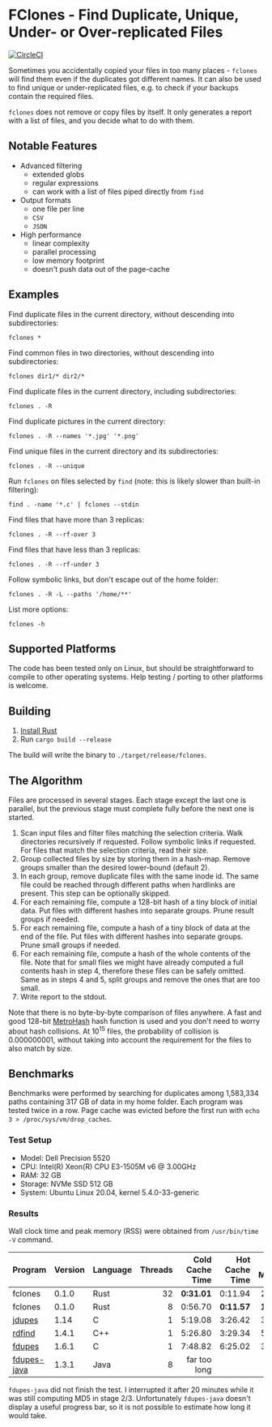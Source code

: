 # FClones - Find Duplicate, Unique, Under- or Over-replicated Files
[![CircleCI](https://circleci.com/gh/pkolaczk/fclones.svg?style=shield)](https://circleci.com/gh/pkolaczk/fclones)

Sometimes you accidentally copied your files in too many places - `fclones` will find them even if the duplicates
got different names. It can also be used to find unique or under-replicated files, e.g. to check if your 
backups contain the required files. 

`fclones` does not remove or copy files by itself. It only generates a report with a list of files, and you decide
what to do with them.   

## Notable Features
* Advanced filtering
    * extended globs 
    * regular expressions
    * can work with a list of files piped directly from `find`
* Output formats
    * one file per line 
    * `CSV`
    * `JSON` 
* High performance
    * linear complexity
    * parallel processing 
    * low memory footprint
    * doesn't push data out of the page-cache 

## Examples
Find duplicate files in the current directory, without descending into subdirectories:

    fclones * 

Find common files in two directories, without descending into subdirectories:

    fclones dir1/* dir2/*  

Find duplicate files in the current directory, including subdirectories:

    fclones . -R
    
Find duplicate pictures in the current directory:

    fclones . -R --names '*.jpg' '*.png' 
    
Find unique files in the current directory and its subdirectories:
    
    fclones . -R --unique 
        
Run `fclones` on files selected by `find` (note: this is likely slower than built-in filtering):

    find . -name '*.c' | fclones --stdin
    
Find files that have more than 3 replicas:

    fclones . -R --rf-over 3
    
Find files that have less than 3 replicas:

    fclones . -R --rf-under 3
    
Follow symbolic links, but don't escape out of the home folder:

    fclones . -R -L --paths '/home/**'
    
List more options:
    
    fclones -h
    
## Supported Platforms
The code has been tested only on Linux, but should be straightforward to 
compile to other operating systems. Help testing / porting to other platforms is welcome.     
        
    
## Building 
1. [Install Rust](https://www.rust-lang.org/tools/install)
2. Run `cargo build --release`

The build will write the binary to `./target/release/fclones`. 
    
## The Algorithm
Files are processed in several stages. Each stage except the last one is parallel, but 
the previous stage must complete fully before the next one is started.
1. Scan input files and filter files matching the selection criteria. Walk directories recursively if requested. 
   Follow symbolic links if requested. For files that match the selection criteria, read their size.
2. Group collected files by size by storing them in a hash-map. Remove groups smaller than the desired lower-bound 
   (default 2). 
3. In each group, remove duplicate files with the same inode id. The same file could be reached through different
   paths when hardlinks are present. This step can be optionally skipped.
4. For each remaining file, compute a 128-bit hash of a tiny block of initial data. Put files with different hashes 
   into separate groups. Prune result groups if needed. 
5. For each remaining file, compute a hash of a tiny block of data at the end of the file. 
   Put files with different hashes into separate groups. Prune small groups if needed.
6. For each remaining file, compute a hash of the whole contents of the file. Note that for small files
   we might have already computed a full contents hash in step 4, therefore these files can be safely
   omitted. Same as in steps 4 and 5, split groups and remove the ones that are too small.
7. Write report to the stdout.          
    
Note that there is no byte-by-byte comparison of files anywhere. A fast and good 128-bit 
[MetroHash](http://www.jandrewrogers.com/2015/05/27/metrohash/) hash function
is used and you don't need to worry about hash collisions. At 10<sup>15</sup> files, the probability of collision is
0.000000001, without taking into account the requirement for the files to also match by size.
    
## Benchmarks

Benchmarks were performed by searching for duplicates among 1,583,334 paths containing 317 GB of 
data in my home folder. Each program was tested twice in a row. Page cache was evicted before the first run
with `echo 3 > /proc/sys/vm/drop_caches`.

### Test Setup
- Model: Dell Precision 5520
- CPU: Intel(R) Xeon(R) CPU E3-1505M v6 @ 3.00GHz
- RAM: 32 GB
- Storage: NVMe SSD 512 GB 
- System: Ubuntu Linux 20.04, kernel 5.4.0-33-generic        

### Results
Wall clock time and peak memory (RSS) were obtained from `/usr/bin/time -V` command.

Program                                                |  Version  | Language | Threads | Cold Cache Time | Hot Cache Time | Peak Memory
-------------------------------------------------------|-----------|----------|--------:|----------------:|---------------:|-------------:
fclones                                                |  0.1.0    | Rust     | 32      | **0:31.01**     | 0:11.94        |  203 MB
fclones                                                |  0.1.0    | Rust     | 8       |   0:56.70       | **0:11.57**    |  **150 MB**
[jdupes](https://github.com/jbruchon/jdupes)           |  1.14     | C        | 1       |   5:19.08       | 3:26.42        |  386 MB
[rdfind](https://github.com/pauldreik/rdfind)          |  1.4.1    | C++      | 1       |   5:26.80       | 3:29.34        |  534 MB
[fdupes](https://github.com/adrianlopezroche/fdupes)   |  1.6.1    | C        | 1       |   7:48.82       | 6:25.02        |  393 MB
[fdupes-java](https://github.com/cbismuth/fdupes-java) |  1.3.1    | Java     | 8       |   far too long  |                |  4.2 GB    


`fdupes-java` did not finish the test. I interrupted it after 20 minutes while
it was still computing MD5 in stage 2/3. Unfortunately `fdupes-java` doesn't display
a useful progress bar, so it is not possible to estimate how long it would take.

      
